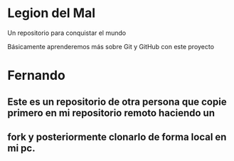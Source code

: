 # Legion del Mal
Un repositorio para conquistar el mundo

Básicamente aprenderemos más sobre Git y GitHub con este proyecto


# Fernando

## Este es un repositorio de otra persona que copie primero en mi repositorio remoto haciendo un 
## fork y posteriormente clonarlo de forma local en mi pc.
